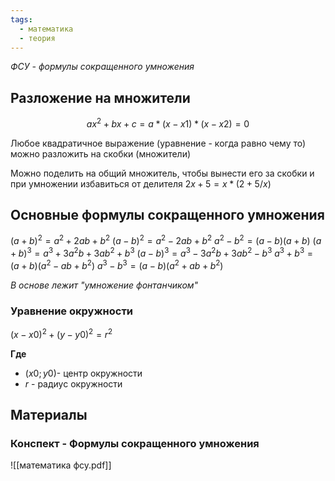 ```yaml
---
tags:
  - математика
  - теория
---
```

*ФСУ - формулы сокращенного умножения*

## Разложение на множители

$$ax^2 + bx + c = a * (x - x1) * (x - x2) = 0$$

Любое квадратичное выражение (уравнение - когда равно чему то) можно разложить на скобки (множители)

Можно поделить на общий множитель, чтобы вынести его за скобки и при умножении избавиться от делителя
$2x + 5 = x * (2 + 5/x)$

## Основные формулы сокращенного умножения

$(a + b)^2 = a^2 + 2ab + b^2$
$(a - b)^2 = a^2 - 2ab + b^2$
$a^2 - b^2 = (a - b)(a + b)$
$(a + b)^3 = a^3 + 3a^2b + 3ab^2 + b^3$
$(a - b)^3 = a^3 - 3a^2b + 3ab^2 - b^3$
$a^3 + b^3 = (a + b)(a^2 - ab + b^2)$
$a^3 - b^3 = (a - b)(a^2 + ab + b^2)$

*В основе лежит "умножение фонтанчиком"*

### Уравнение окружности

$(x - x0)^2 + (y - y0)^2 = r^2$

**Где**
- $(x0; y0)$- центр окружности
- $r$ - радиус окружности

## Материалы

### Конспект - Формулы сокращенного умножения
![[математика фсу.pdf]]
